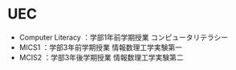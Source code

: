 # UEC
- Computer Literacy
  ：学部1年前学期授業 コンピュータリテラシー
- MICS1
  ：学部3年前学期授業 情報数理工学実験第一
- MCIS2
  ：学部3年後学期授業 情報数理工学実験第二
